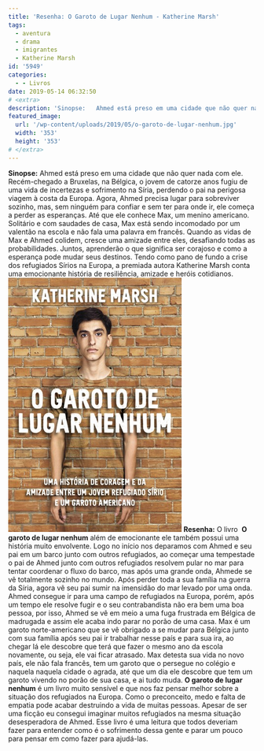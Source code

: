 ```yaml
---
title: 'Resenha: O Garoto de Lugar Nenhum - Katherine Marsh'
tags:
  - aventura
  - drama
  - imigrantes
  - Katherine Marsh
id: '5949'
categories:
  - - Livros
date: 2019-05-14 06:32:50
# <extra>
description: 'Sinopse:   Ahmed está preso em uma cidade que não quer nada com ele. Recém-chegado a Bruxelas, na Bélgica, o jovem de catorze anos fugiu de uma vida de incertezas e sofrimento na Síria, perdendo o pai na perigosa viagem à costa da Europa. Agora, Ahmed precisa lugar para sobreviver sozinho, mas, sem ninguém para confiar e sem ter para onde ir, ele começa a perder as esperanças. Até que ele conhece Max, um menino americano. Solitário e com saudades de casa, Max está sendo incomodado por um valentão na escola e não fala uma palavra em francês. Quando as vidas de Max e Ahmed colidem, cresce uma amizade entre eles, desafiando todas as probabilidades. Juntos, aprenderão o que significa ser corajoso e como a esperança pode mudar seus destinos. Tendo como pano de fundo a crise dos refugiados Sírios na &hellip;'
featured_image: 
  url: '/wp-content/uploads/2019/05/o-garoto-de-lugar-nenhum.jpg'
  width: '353'
  height: '353'
# </extra>
---
```


**Sinopse:** Ahmed está preso em uma cidade que não quer nada com ele. Recém-chegado a Bruxelas, na Bélgica, o jovem de catorze anos fugiu de uma vida de incertezas e sofrimento na Síria, perdendo o pai na perigosa viagem à costa da Europa. Agora, Ahmed precisa lugar para sobreviver sozinho, mas, sem ninguém para confiar e sem ter para onde ir, ele começa a perder as esperanças. Até que ele conhece Max, um menino americano. Solitário e com saudades de casa, Max está sendo incomodado por um valentão na escola e não fala uma palavra em francês. Quando as vidas de Max e Ahmed colidem, cresce uma amizade entre eles, desafiando todas as probabilidades. Juntos, aprenderão o que significa ser corajoso e como a esperança pode mudar seus destinos. Tendo como pano de fundo a crise dos refugiados Sírios na Europa, a premiada autora Katherine Marsh conta uma emocionante história de resiliência, amizade e heróis cotidianos. ![LIvro O garoto de lugar nenhum - Katherine Marsh](/wp-content/uploads/2019/05/o-garoto-de-lugar-nenhum.jpg "Livro O garoto de lugar nenhum") **Resenha:** O livro  **O garoto de lugar nenhum** além de emocionante ele também possui uma história muito envolvente. Logo no início nos deparamos com Ahmed e seu pai em um barco junto com outros refugiados, ao começar uma tempestade o pai de Ahmed junto com outros refugiados resolvem pular no mar para tentar coordenar o fluxo do barco, mas após uma grande onda, Ahmede se vê totalmente sozinho no mundo. Após perder toda a sua família na guerra da Síria, agora vê seu pai sumir na imensidão do mar levado por uma onda. Ahmed consegue ir para uma campo de refugiados na Europa, porém, após um tempo ele resolve fugir e o seu contrabandista não era bem uma boa pessoa, por isso, Ahmed se vê em meio a uma fuga frustrada em Bélgica de madrugada e assim ele acaba indo parar no porão de uma casa. Max é um garoto norte-americano que se vê obrigado a se mudar para Bélgica junto com sua família após seu pai ir trabalhar nesse país e para sua ira, ao chegar lá ele descobre que terá que fazer o mesmo ano da escola novamente, ou seja, ele vai ficar atrasado. Max detesta sua vida no novo país, ele não fala francês, tem um garoto que o persegue no colégio e naquela naquela cidade o agrada, até que um dia ele descobre que tem um garoto vivendo no porão de sua casa, e ai tudo muda. **O garoto de lugar nenhum** é um livro muito sensível e que nos faz pensar melhor sobre a situação dos refugiados na Europa. Como o preconceito, medo e falta de empatia pode acabar destruindo a vida de muitas pessoas. Apesar de ser uma ficção eu consegui imaginar muitos refugiados na mesma situação desesperadora de Ahmed. Esse livro é uma leitura que todos deveriam fazer para entender como é o sofrimento dessa gente e parar um pouco para pensar em como fazer para ajudá-las.
